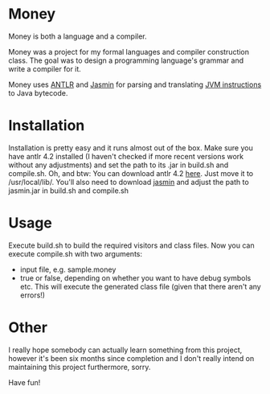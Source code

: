 Money
=====

Money is both a language and a compiler.

Money was a project for my formal languages and compiler construction class.
The goal was to design a programming language's grammar and write a compiler for it. 

Money uses [ANTLR](http://www.antlr.org) and [Jasmin](http://jasmin.sourceforge.net) for parsing and translating [JVM instructions](http://jasmin.sourceforge.net/instructions.html) to Java bytecode. 

Installation
=====

Installation is pretty easy and it runs almost out of the box.
Make sure you have antlr 4.2 installed (I haven't checked if more recent versions work without any adjustments) and set the path to its .jar in build.sh and compile.sh. Oh, and btw: You can download antlr 4.2 [here](http://www.antlr.org/download/antlr-4.2-complete.jar). Just move it to /usr/local/lib/.
You'll also need to download [jasmin](http://sourceforge.net/projects/jasmin/files/jasmin/jasmin-2.4/) and adjust the path to jasmin.jar in build.sh and compile.sh

Usage
=====

Execute build.sh to build the required visitors and class files.
Now you can execute compile.sh with two arguments: 
* input file, e.g. sample.money
* true or false, depending on whether you want to have debug symbols etc.
This will execute the generated class file (given that there aren't any errors!)

Other
=====

I really hope somebody can actually learn something from this project, however it's been six months since completion and I don't really intend on maintaining this project furthermore, sorry.

Have fun! 
